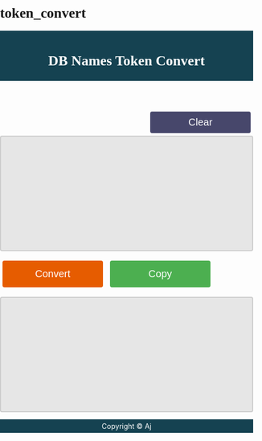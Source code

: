 # token_convert

<!DOCTYPE html>
<html>
<head>
<!-- Developed by Ajay Mathe.-->
<!-- What this tool does ?
This tool converts Database names in soft tokens to hard tokens
example $nlstemp --- NLS_TEMP_TABLES
How to use ?
Paste the SQL in 1st text area, Click convert. and then click Copy. As simple as that!
-->
<title>DB Token Convert</title>
<link rel="icon" type="image/x-icon" href="favicon.ico">
<script>
function ClearFields() {
     document.getElementById("source").value = "";
     document.getElementById("target").value = "";
}

function copySelectionText(){
	var copysuccess // var to check whether execCommand successfully executed
	try{
		copysuccess = document.execCommand("copy") // run command to copy selected text to clipboard
	} catch(e){
		copysuccess = false
	}
	return copysuccess
}

function copyfieldvalue(e, id){
	var field = document.getElementById(id)
	field.focus()
	field.setSelectionRange(0, field.value.length)
	var copysuccess = copySelectionText()
	if (copysuccess){
		alert("copied!")
	}
}

function ConvertSoftToken() {
var str = document.getElementById("source").value;
var tar = document.getElementById("target");
//str = str.replace(/\$/g, '&');

// Add the New database name in case if it doesnt exist here.
var mapObj = {
'&sample':"sampledb",
'&hello':"sampledb",
};
var re = new RegExp(Object.keys(mapObj).join("|"),"gi");
str = str.replace(new RegExp(re,"g"), function(matched){
  return mapObj[matched];
});
tar.value = str;

}

</script>
<style> 
body
{
margin:0px;
padding:0px;
width:100%;
}
header, footer {
    padding: 5px;
    background-color: #154251;
    clear: left;
	color: white;
    text-align: center;
}
h1{
font-family: Garamond;
}
textarea {
    width: 100%;
    height: 230px;
    padding: 12px 20px;
    box-sizing: border-box;
    border: 2px solid #ccc;
    border-radius: 4px;
    background-color: #e6e6e6;
    font-size: 16px;
    resize: none;
}
textarea:hover {
    background-color: #f8f8f8;
}
input[type=button], input[type=submit], input[type=reset] {
    background-color: #4CAF50;
    border: none;
    color: white;
	border-radius: 12px;
    padding: 16px 32px;
    text-decoration: none;
    margin: 4px 2px;
    cursor: pointer;
}
.button {
  border-radius: 4px;
  background-color: #4CAF50;
  border: none;
  color: #FFFFFF;
  text-align: center;
  font-size: 20px;
  padding: 15px;
  width: 200px;
  transition: all 0.5s;
  cursor: pointer;
  margin: 5px;
}

.button span {
  cursor: pointer;
  display: inline-block;
  position: relative;
  transition: 0.5s;
}

.button span:after {
  content: '\00bb';
  position: absolute;
  opacity: 0;
  top: 0;
  right: -20px;
  transition: 0.5s;
}

.button:hover span {
  padding-right: 25px;
}

.button:hover span:after {
  opacity: 1;
  right: 0;
}

.button:active{
background-color : green;
}

</style>
</head>
<body>

<header>
   <h1>DB Names Token Convert</h1>
</header>
<button class="button" style="background-color: #47476b; float: right; padding : 10px" onclick="ClearFields();"><span>Clear</span></button>
<form>
  <textarea id="source"></textarea>
</form>

<button class="button" style="background-color: #e65c00;" onClick="ConvertSoftToken();return false"><span>Convert </span></button>
<button class="button" onClick="copyfieldvalue(event, 'target');return false" id="cpy"><span>Copy </span></button>

<form>
  <textarea id="target"></textarea>
</form>
<footer>Copyright &copy; Aj</footer>
<!-- Developed by Ajay Mathe. -->
</body>
</html>
